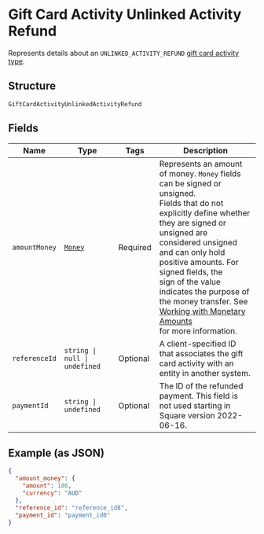 <!-- Optimized: 2025-10-06 -->
<!-- RPM: 1.6.2.1.1.6.2.1_gift-card-activity-unlinked-activity-refund_20251006 -->
<!-- Session: E2E RPM DNA Application -->
<!-- AOM: RND (Reggie & Dro) -->
<!-- COI: TECHNOLOGY -->
<!-- RPM: HIGH -->
<!-- ACTION: BUILD -->

# Gift Card Activity Unlinked Activity Refund

Represents details about an `UNLINKED_ACTIVITY_REFUND` [gift card activity type](../../doc/models/gift-card-activity-type.md).

## Structure

`GiftCardActivityUnlinkedActivityRefund`

## Fields

| Name | Type | Tags | Description |
|  --- | --- | --- | --- |
| `amountMoney` | [`Money`](../../doc/models/money.md) | Required | Represents an amount of money. `Money` fields can be signed or unsigned.<br>Fields that do not explicitly define whether they are signed or unsigned are<br>considered unsigned and can only hold positive amounts. For signed fields, the<br>sign of the value indicates the purpose of the money transfer. See<br>[Working with Monetary Amounts](https://developer.squareup.com/docs/build-basics/working-with-monetary-amounts)<br>for more information. |
| `referenceId` | `string \| null \| undefined` | Optional | A client-specified ID that associates the gift card activity with an entity in another system. |
| `paymentId` | `string \| undefined` | Optional | The ID of the refunded payment. This field is not used starting in Square version 2022-06-16. |

## Example (as JSON)

```json
{
  "amount_money": {
    "amount": 186,
    "currency": "AUD"
  },
  "reference_id": "reference_id8",
  "payment_id": "payment_id0"
}
```
